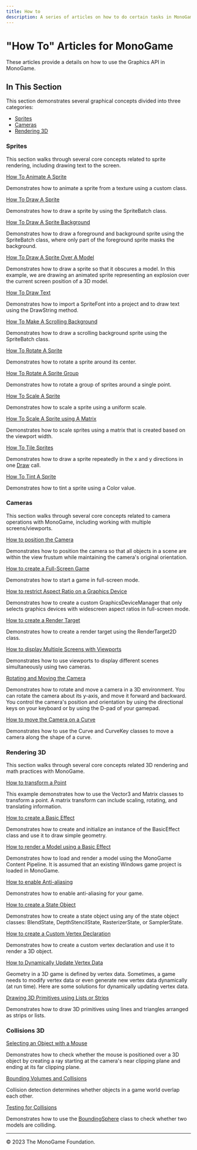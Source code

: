 ```yaml
---
title: How to
description: A series of articles on how to do certain tasks in MonoGame!
---
```


# "How To" Articles for MonoGame

These articles provide a details on how to use the Graphics API in MonoGame.

## In This Section

This section demonstrates several graphical concepts divided into three categories:

* [Sprites](#sprites)
* [Cameras](#cameras)
* [Rendering 3D](#rendering-3d)

### Sprites

This section walks through several core concepts related to sprite rendering, including drawing text to the screen.

[How To Animate A Sprite](HowTo_Animate_Sprite.md)

Demonstrates how to animate a sprite from a texture using a custom class.

[How To Draw A Sprite](HowTo_Draw_A_Sprite.md)

Demonstrates how to draw a sprite by using the SpriteBatch class.

[How To Draw A Sprite Background](HowTo_Draw_Sprite_Background.md)

Demonstrates how to draw a foreground and background sprite using the SpriteBatch class, where only part of the foreground sprite masks the background.

[How To Draw A Sprite Over A Model](HowTo_Draw_Sprite_Over_Model.md)

Demonstrates how to draw a sprite so that it obscures a model. In this example, we are drawing an animated sprite representing an explosion over the current screen position of a 3D model.

[How To Draw Text](HowTo_Draw_Text.md)

Demonstrates how to import a SpriteFont into a project and to draw text using the DrawString method.

[How To Make A Scrolling Background](HowTo_Make_Scrolling_Background.md)

Demonstrates how to draw a scrolling background sprite using the SpriteBatch class.

[How To Rotate A Sprite](HowTo_Rotate_Sprite.md)

Demonstrates how to rotate a sprite around its center.

[How To Rotate A Sprite Group](HowTo_Rotate_Sprite_Group.md)

Demonstrates how to rotate a group of sprites around a single point.

[How To Scale A Sprite](HowTo_Scale_Sprite.md)

Demonstrates how to scale a sprite using a uniform scale.

[How To Scale A Sprite using A Matrix](HowTo_Scale_Sprites_Matrix.md)

Demonstrates how to scale sprites using a matrix that is created based on the viewport width.

[How To Tile Sprites](HowTo_Tile_Sprites.md)

Demonstrates how to draw a sprite repeatedly in the x and y directions in one [Draw](xref:Microsoft.Xna.Framework.Graphics.SpriteBatch.Draw) call.

[How To Tint A Sprite](HowTo_Tint_Sprite.md)

Demonstrates how to tint a sprite using a Color value.

### Cameras

This section walks through several core concepts related to camera operations with MonoGame, including working with multiple screens/viewports.

[How to position the Camera](HowTo_FitCameraToScene.md)

Demonstrates how to position the camera so that all objects in a scene are within the view frustum while maintaining the camera's original orientation.

[How to create a Full-Screen Game](HowTo_FullScreen.md)

Demonstrates how to start a game in full-screen mode.

[How to restrict Aspect Ratio on a Graphics Device](HowTo_AspectRatio.md)

Demonstrates how to create a custom GraphicsDeviceManager that only selects graphics devices with widescreen aspect ratios in full-screen mode.

[How to create a Render Target](HowTo_Create_a_RenderTarget.md)

Demonstrates how to create a render target using the RenderTarget2D class.

[How to display Multiple Screens with Viewports](HowTo_UseViewportForSplitscreenGaming.md)

Demonstrates how to use viewports to display different scenes simultaneously using two cameras.

[Rotating and Moving the Camera](HowTo_RotateMoveCamera.md)

Demonstrates how to rotate and move a camera in a 3D environment. You can rotate the camera about its y-axis, and move it forward and backward. You control the camera's position and orientation by using the directional keys on your keyboard or by using the D-pad of your gamepad.

[How to move the Camera on a Curve](HowTo_ScriptedCamera.md)

Demonstrates how to use the Curve and CurveKey classes to move a camera along the shape of a curve.

### Rendering 3D

This section walks through several core concepts related 3D rendering and math practices with MonoGame.

[How to transform a Point](HowTo_TransformPoint.md)

This example demonstrates how to use the Vector3 and Matrix classes to transform a point. A matrix transform can include scaling, rotating, and translating information.

[How to create a Basic Effect](HowTo_Create_a_BasicEffect.md)

Demonstrates how to create and initialize an instance of the BasicEffect class and use it to draw simple geometry.

[How to render a Model using a Basic Effect](HowTo_RenderModel.md)

Demonstrates how to load and render a model using the MonoGame Content Pipeline. It is assumed that an existing Windows game project is loaded in MonoGame.

[How to enable Anti-aliasing](HowTo_Enable_Anti_Aliasing.md)

Demonstrates how to enable anti-aliasing for your game.

[How to create a State Object](HowTo_Create_a_StateObject.md)

Demonstrates how to create a state object using any of the state object classes: BlendState, DepthStencilState, RasterizerState, or SamplerState.

[How to create a Custom Vertex Declaration](HowTo_UseACustomVertex.md)

Demonstrates how to create a custom vertex declaration and use it to render a 3D object.

[How to Dynamically Update Vertex Data](HowTo_DynamicallyUpdateVertices.md)

Geometry in a 3D game is defined by vertex data. Sometimes, a game needs to modify vertex data or even generate new vertex data dynamically (at run time). Here are some solutions for dynamically updating vertex data.

[Drawing 3D Primitives using Lists or Strips](HowTo_Draw_3D_Primitives.md)

Demonstrates how to draw 3D primitives using lines and triangles arranged as strips or lists.

### Collisions 3D

[Selecting an Object with a Mouse](HowTo_Select_and_Object_with_a_Mouse.md)

Demonstrates how to check whether the mouse is positioned over a 3D object by creating a ray starting at the camera's near clipping plane and ending at its far clipping plane.

[Bounding Volumes and Collisions](HowTo_Bounding_Volumes_and_Collisions.md)
 
Collision detection determines whether objects in a game world overlap each other.

[Testing for Collisions](HowTo_Test_for_Collisions.md)

Demonstrates how to use the [BoundingSphere](xref:Microsoft.Xna.Framework.BoundingSphere) class to check whether two models are colliding.

---

© 2023 The MonoGame Foundation.
